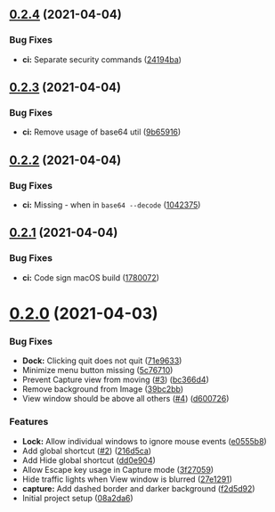 ## [0.2.4](https://github.com/atdrago/negative-react/compare/v0.2.3...v0.2.4) (2021-04-04)


### Bug Fixes

* **ci:** Separate security commands ([24194ba](https://github.com/atdrago/negative-react/commit/24194baab2ee38689b64f5578143c163208cceb4))

## [0.2.3](https://github.com/atdrago/negative-react/compare/v0.2.2...v0.2.3) (2021-04-04)


### Bug Fixes

* **ci:** Remove usage of base64 util ([9b65916](https://github.com/atdrago/negative-react/commit/9b65916ab49fd84326819e15a8368732dd698fc5))

## [0.2.2](https://github.com/atdrago/negative-react/compare/v0.2.1...v0.2.2) (2021-04-04)


### Bug Fixes

* **ci:** Missing - when in `base64 --decode` ([1042375](https://github.com/atdrago/negative-react/commit/1042375c2d55c3e848598e7a31ec14fe22a74a49))

## [0.2.1](https://github.com/atdrago/negative-react/compare/v0.2.0...v0.2.1) (2021-04-04)


### Bug Fixes

* **ci:** Code sign macOS build ([1780072](https://github.com/atdrago/negative-react/commit/17800726fd460e1c40448404138b3ef6bdaa6708))

# [0.2.0](https://github.com/atdrago/negative-react/compare/v0.1.0...v0.2.0) (2021-04-03)


### Bug Fixes

* **Dock:** Clicking quit does not quit ([71e9633](https://github.com/atdrago/negative-react/commit/71e963343f7b0a898eb342ed3cb71559f4b7b651))
* Minimize menu button missing ([5c76710](https://github.com/atdrago/negative-react/commit/5c76710087383e07063ac8e8802b3b4df58fa7f8))
* Prevent Capture view from moving ([#3](https://github.com/atdrago/negative-react/issues/3)) ([bc366d4](https://github.com/atdrago/negative-react/commit/bc366d42ee7144fe6546af69566c873ffc429a22))
* Remove background from Image ([39bc2bb](https://github.com/atdrago/negative-react/commit/39bc2bb7854a07db42140b6e3d94d3c4e9b49fbe))
* View window should be above all others ([#4](https://github.com/atdrago/negative-react/issues/4)) ([d600726](https://github.com/atdrago/negative-react/commit/d600726c090699cac800e551af27468e0615aa95))


### Features

* **Lock:** Allow individual windows to ignore mouse events ([e0555b8](https://github.com/atdrago/negative-react/commit/e0555b8336eb9882a65e74a0f86d475a4c64025d))
* Add global shortcut ([#2](https://github.com/atdrago/negative-react/issues/2)) ([216d5ca](https://github.com/atdrago/negative-react/commit/216d5cac1c8fc55bcbad049b7de855a2d3a86fb0))
* Add Hide global shortcut ([dd0e904](https://github.com/atdrago/negative-react/commit/dd0e90461ca2ffabaa025dc028b48eeaaf0ab49b))
* Allow Escape key usage in Capture mode ([3f27059](https://github.com/atdrago/negative-react/commit/3f270599807b268769f7a69038e904c758ac03cc))
* Hide traffic lights when View window is blurred ([27e1291](https://github.com/atdrago/negative-react/commit/27e1291566e423cd823a0887131d6c72f08f167f))
* **capture:** Add dashed border and darker background ([f2d5d92](https://github.com/atdrago/negative-react/commit/f2d5d9283ad7235f407202ba26268fb1e64f8d0b))
* Initial project setup ([08a2da6](https://github.com/atdrago/negative-react/commit/08a2da6733638d75b857177d75abbd099738fb72))
